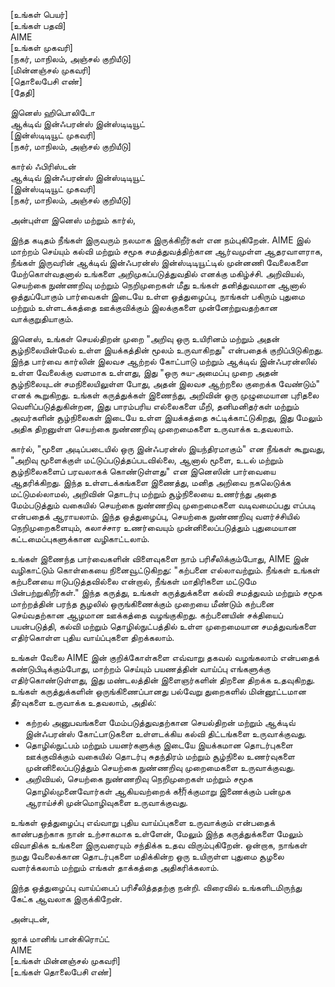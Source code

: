 [உங்கள் பெயர்]  
[உங்கள் பதவி]  
AIME  
[உங்கள் முகவரி]  
[நகர், மாநிலம், அஞ்சல் குறியீடு]  
[மின்னஞ்சல் முகவரி]  
[தொலைபேசி எண்]  
[தேதி]  

இனெஸ் ஹிபொலிடோ  
ஆக்டிவ் இன்ஃபரன்ஸ் இன்ஸ்டிடியூட்  
[இன்ஸ்டிடியூட் முகவரி]  
[நகர், மாநிலம், அஞ்சல் குறியீடு]  

கார்ல் ஃபிரிஸ்டன்  
ஆக்டிவ் இன்ஃபரன்ஸ் இன்ஸ்டிடியூட்  
[இன்ஸ்டிடியூட் முகவரி]  
[நகர், மாநிலம், அஞ்சல் குறியீடு]  

அன்புள்ள இனெஸ் மற்றும் கார்ல்,

இந்த கடிதம் நீங்கள் இருவரும் நலமாக இருக்கிறீர்கள் என நம்புகிறேன். AIME இல் மாற்றம் செய்யும் கல்வி மற்றும் சமூக சமத்துவத்திற்கான ஆர்வமுள்ள ஆதரவாளராக, நீங்கள் இருவரின் ஆக்டிவ் இன்ஃபரன்ஸ் இன்ஸ்டிடியூட்டில் முன்னணி வேலைகளை மேற்கொள்வதனால் உங்களை அறிமுகப்படுத்துவதில் எனக்கு மகிழ்ச்சி. அறிவியல், செயற்கை நுண்ணறிவு மற்றும் நெறிமுறைகள் மீது உங்கள் தனித்துவமான ஆனால் ஒத்துப்போகும் பார்வைகள் இடையே உள்ள ஒத்துழைப்பு, நாங்கள் பகிரும் புதுமை மற்றும் உள்ளடக்கத்தை ஊக்குவிக்கும் இலக்குகளை முன்னேற்றுவதற்கான வாக்குறுதியாகும்.

இனெஸ், உங்கள் செயல்திறன் முறை "அறிவு ஒரு உயிரினம் மற்றும் அதன் சூழ்நிலையின்மேல் உள்ள இயக்கத்தின் மூலம் உருவாகிறது" என்பதைக் குறிப்பிடுகிறது. இந்த பார்வை கார்லின் இலவச ஆற்றல் கோட்பாடு மற்றும் ஆக்டிவ் இன்ஃபரன்ஸில் உள்ள வேலைக்கு வளமாக உள்ளது, இது "ஒரு சுய-அமைப்பு முறை அதன் சூழ்நிலையுடன் சமநிலையிலுள்ள போது, அதன் இலவச ஆற்றலை குறைக்க வேண்டும்" எனக் கூறுகிறது. உங்கள் கருத்துக்கள் இணைந்து, அறிவின் ஒரு முழுமையான புரிதலை வெளிப்படுத்துகின்றன, இது பாரம்பரிய எல்லைகளை மீறி, தனிமனிதர்கள் மற்றும் அவர்களின் சூழ்நிலைகள் இடையே உள்ள இயக்கத்தை சுட்டிக்காட்டுகிறது, இது மேலும் அதிக திறனுள்ள செயற்கை நுண்ணறிவு முறைமைகளை உருவாக்க உதவலாம்.

கார்ல், "மூளை அடிப்படையில் ஒரு இன்ஃபரன்ஸ் இயந்திரமாகும்" என நீங்கள் கூறுவது, "அறிவு மூளைக்குள் மட்டுப்படுத்தப்படவில்லை, ஆனால் மூளை, உடல் மற்றும் சூழ்நிலைகளைப் பரவலாகக் கொண்டுள்ளது" என இனெஸின் பார்வையை ஆதரிக்கிறது. இந்த உள்ளடக்கங்களை இணைத்து, மனித அறிவை நகலெடுக்க மட்டுமல்லாமல், அறிவின் தொடர்பு மற்றும் சூழ்நிலையை உணர்ந்து அதை மேம்படுத்தும் வகையில் செயற்கை நுண்ணறிவு முறைமைகளை வடிவமைப்பது எப்படி என்பதைக் ஆராயலாம். இந்த ஒத்துழைப்பு, செயற்கை நுண்ணறிவு வளர்ச்சியில் நெறிமுறைகளையும், கலாச்சார உணர்வையும் முன்னிலைப்படுத்தும் புதுமையான கட்டமைப்புகளுக்கான வழிகாட்டலாம்.

உங்கள் இணைந்த பார்வைகளின் விளைவுகளை நாம் பரிசீலிக்கும்போது, AIME இன் வழிகாட்டும் கொள்கையை நினைவூட்டுகிறது: "கற்பனை எல்லாவற்றும். நீங்கள் உங்கள் கற்பனையை ஈடுபடுத்தவில்லை என்றால், நீங்கள் மாதிரிகளை மட்டுமே பின்பற்றுகிறீர்கள்." இந்த கருத்து, உங்கள் கருத்துக்களை கல்வி சமத்துவம் மற்றும் சமூக மாற்றத்தின் பரந்த சூழலில் ஒருங்கிணைக்கும் முறையை மீண்டும் கற்பனை செய்வதற்கான ஆழமான ஊக்கத்தை வழங்குகிறது. கற்பனையின் சக்தியைப் பயன்படுத்தி, கல்வி மற்றும் தொழில்நுட்பத்தில் உள்ள முறைமையான சமத்துவங்களை எதிர்கொள்ள புதிய வாய்ப்புகளை திறக்கலாம்.

உங்கள் வேலை AIME இன் குறிக்கோள்களை எவ்வாறு தகவல் வழங்கலாம் என்பதைக் கண்டுபிடிக்கும்போது, மாற்றம் செய்யும் பயணத்தின் வாய்ப்பு எங்களுக்கு எதிர்கொண்டுள்ளது, இது மண்டலத்தின் இளைஞர்களின் திறனை திறக்க உதவுகிறது. உங்கள் கருத்துக்களின் ஒருங்கிணைப்பானது பல்வேறு துறைகளில் மின்னூட்டமான தீர்வுகளை உருவாக்க உதவலாம், அதில்:

- கற்றல் அனுபவங்களை மேம்படுத்துவதற்கான செயல்திறன் மற்றும் ஆக்டிவ் இன்ஃபரன்ஸ் கோட்பாடுகளை உள்ளடக்கிய கல்வி திட்டங்களை உருவாக்குவது.
- தொழில்நுட்பம் மற்றும் பயனர்களுக்கு இடையே இயக்கமான தொடர்புகளை ஊக்குவிக்கும் வகையில் தொடர்பு சுதந்திரம் மற்றும் சூழ்நிலை உணர்வுகளை முன்னிலைப்படுத்தும் செயற்கை நுண்ணறிவு முறைமைகளை உருவாக்குவது.
- அறிவியல், செயற்கை நுண்ணறிவு நெறிமுறைகள் மற்றும் சமூக தொழில்முனைவோர்கள் ஆகியவற்றைக் க桥க்குமாறு இணைக்கும் பன்முக ஆராய்ச்சி முன்மொழிவுகளை உருவாக்குவது.

உங்கள் ஒத்துழைப்பு எவ்வாறு புதிய வாய்ப்புகளை உருவாக்கும் என்பதைக் காண்பதற்காக நான் உற்சாகமாக உள்ளேன், மேலும் இந்த கருத்துக்களை மேலும் விவாதிக்க உங்களை இருவரையும் சந்திக்க உதவ விரும்புகிறேன். ஒன்றாக, நாங்கள் நமது வேலைக்கான தொடர்புகளை மதிக்கின்ற ஒரு உயிருள்ள புதுமை சூழலை வளர்க்கலாம் மற்றும் எங்கள் தாக்கத்தை அதிகரிக்கலாம்.

இந்த ஒத்துழைப்பு வாய்ப்பைப் பரிசீலித்ததற்கு நன்றி. விரைவில் உங்களிடமிருந்து கேட்க ஆவலாக இருக்கிறேன்.

அன்புடன்,

ஜாக் மானிங் பான்கிரொப்ட்  
AIME  
[உங்கள் மின்னஞ்சல் முகவரி]  
[உங்கள் தொலைபேசி எண்]